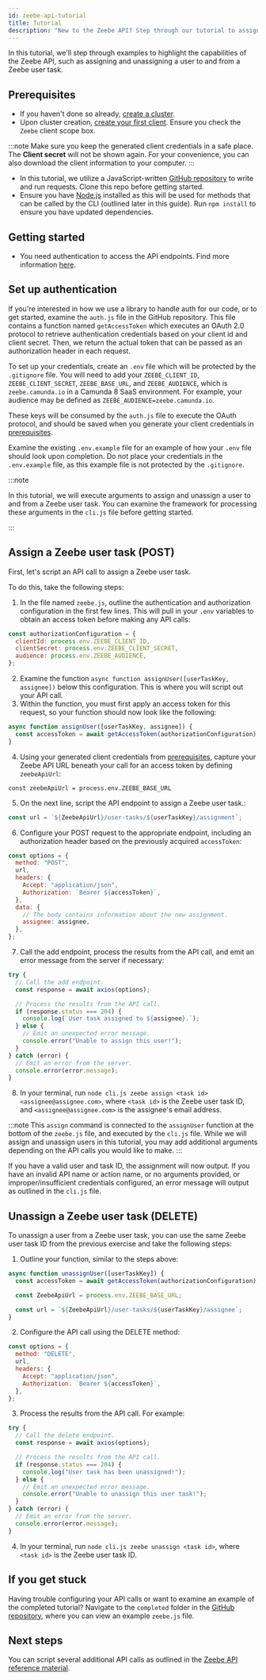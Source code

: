 ```yaml
---
id: zeebe-api-tutorial
title: Tutorial
description: "New to the Zeebe API? Step through our tutorial to assign and unassign a user to and from a Zeebe user task."
---
```


In this tutorial, we'll step through examples to highlight the capabilities of the Zeebe API, such as assigning and unassigning a user to and from a Zeebe user task.

## Prerequisites

- If you haven't done so already, [create a cluster](/guides/create-cluster.md).
- Upon cluster creation, [create your first client](/guides/setup-client-connection-credentials.md). Ensure you check the `Zeebe` client scope box.

:::note
Make sure you keep the generated client credentials in a safe place. The **Client secret** will not be shown again. For your convenience, you can also download the client information to your computer.
:::

- In this tutorial, we utilize a JavaScript-written [GitHub repository](https://github.com/camunda/camunda-api-tutorials) to write and run requests. Clone this repo before getting started.
- Ensure you have [Node.js](https://nodejs.org/en/download) installed as this will be used for methods that can be called by the CLI (outlined later in this guide). Run `npm install` to ensure you have updated dependencies.

## Getting started

- You need authentication to access the API endpoints. Find more information [here](./zeebe-api-rest-authentication.md).

## Set up authentication

If you're interested in how we use a library to handle auth for our code, or to get started, examine the `auth.js` file in the GitHub repository. This file contains a function named `getAccessToken` which executes an OAuth 2.0 protocol to retrieve authentication credentials based on your client id and client secret. Then, we return the actual token that can be passed as an authorization header in each request.

To set up your credentials, create an `.env` file which will be protected by the `.gitignore` file. You will need to add your `ZEEBE_CLIENT_ID`, `ZEEBE_CLIENT_SECRET`, `ZEEBE_BASE_URL`, and `ZEEBE_AUDIENCE`, which is `zeebe.camunda.io` in a Camunda 8 SaaS environment. For example, your audience may be defined as `ZEEBE_AUDIENCE=zeebe.camunda.io`.

These keys will be consumed by the `auth.js` file to execute the OAuth protocol, and should be saved when you generate your client credentials in [prerequisites](#prerequisites).

Examine the existing `.env.example` file for an example of how your `.env` file should look upon completion. Do not place your credentials in the `.env.example` file, as this example file is not protected by the `.gitignore`.

:::note

In this tutorial, we will execute arguments to assign and unassign a user to and from a Zeebe user task. You can examine the framework for processing these arguments in the `cli.js` file before getting started.

:::

## Assign a Zeebe user task (POST)

First, let's script an API call to assign a Zeebe user task.

To do this, take the following steps:

1. In the file named `zeebe.js`, outline the authentication and authorization configuration in the first few lines. This will pull in your `.env` variables to obtain an access token before making any API calls:

```javascript
const authorizationConfiguration = {
  clientId: process.env.ZEEBE_CLIENT_ID,
  clientSecret: process.env.ZEEBE_CLIENT_SECRET,
  audience: process.env.ZEEBE_AUDIENCE,
};
```

2. Examine the function `async function assignUser([userTaskKey, assignee])` below this configuration. This is where you will script out your API call.
3. Within the function, you must first apply an access token for this request, so your function should now look like the following:

```javascript
async function assignUser([userTaskKey, assignee]) {
  const accessToken = await getAccessToken(authorizationConfiguration);
}
```

4. Using your generated client credentials from [prerequisites](#prerequisites), capture your Zeebe API URL beneath your call for an access token by defining `zeebeApiUrl`:

`const zeebeApiUrl = process.env.ZEEBE_BASE_URL`

5. On the next line, script the API endpoint to assign a Zeebe user task.:

```javascript
const url = `${ZeebeApiUrl}/user-tasks/${userTaskKey}/assignment`;
```

6. Configure your POST request to the appropriate endpoint, including an authorization header based on the previously acquired `accessToken`:

```javascript
const options = {
  method: "POST",
  url,
  headers: {
    Accept: "application/json",
    Authorization: `Bearer ${accessToken}`,
  },
  data: {
    // The body contains information about the new assignment.
    assignee: assignee,
  },
};
```

7. Call the add endpoint, process the results from the API call, and emit an error message from the server if necessary:

```javascript
try {
  // Call the add endpoint.
  const response = await axios(options);

  // Process the results from the API call.
  if (response.status === 204) {
    console.log(`User task assigned to ${assignee}.`);
  } else {
    // Emit an unexpected error message.
    console.error("Unable to assign this user!");
  }
} catch (error) {
  // Emit an error from the server.
  console.error(error.message);
}
```

8. In your terminal, run `node cli.js zeebe assign <task id> <assignee@assignee.com>`, where `<task id>` is the Zeebe user task ID, and `<assignee@assignee.com>` is the assignee's email address.

:::note
This `assign` command is connected to the `assignUser` function at the bottom of the `zeebe.js` file, and executed by the `cli.js` file. While we will assign and unassign users in this tutorial, you may add additional arguments depending on the API calls you would like to make.
:::

If you have a valid user and task ID, the assignment will now output. If you have an invalid API name or action name, or no arguments provided, or improper/insufficient credentials configured, an error message will output as outlined in the `cli.js` file.

## Unassign a Zeebe user task (DELETE)

To unassign a user from a Zeebe user task, you can use the same Zeebe user task ID from the previous exercise and take the following steps:

1. Outline your function, similar to the steps above:

```javascript
async function unassignUser([userTaskKey]) {
  const accessToken = await getAccessToken(authorizationConfiguration);

  const ZeebeApiUrl = process.env.ZEEBE_BASE_URL;

  const url = `${ZeebeApiUrl}/user-tasks/${userTaskKey}/assignee`;
}
```

2. Configure the API call using the DELETE method:

```javascript
const options = {
  method: "DELETE",
  url,
  headers: {
    Accept: "application/json",
    Authorization: `Bearer ${accessToken}`,
  },
};
```

3. Process the results from the API call. For example:

```javascript
try {
  // Call the delete endpoint.
  const response = await axios(options);

  // Process the results from the API call.
  if (response.status === 204) {
    console.log("User task has been unassigned!");
  } else {
    // Emit an unexpected error message.
    console.error("Unable to unassign this user task!");
  }
} catch (error) {
  // Emit an error from the server.
  console.error(error.message);
}
```

4. In your terminal, run `node cli.js zeebe unassign <task id>`, where `<task id>` is the Zeebe user task ID.

## If you get stuck

Having trouble configuring your API calls or want to examine an example of the completed tutorial? Navigate to the `completed` folder in the [GitHub repository](https://github.com/camunda/camunda-api-tutorials/tree/main/completed), where you can view an example `zeebe.js` file.

## Next steps

You can script several additional API calls as outlined in the [Zeebe API reference material](./zeebe-api-rest-overview.md).
